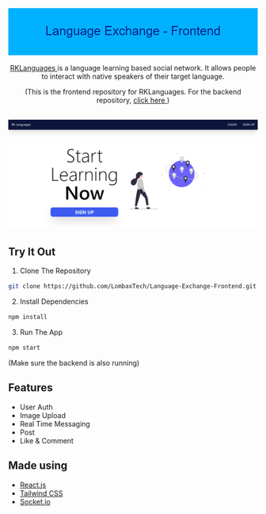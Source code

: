 <!-- Banner -->

<div align="middle">

<!-- Image -->
<img src="images/banner.png">

<br>
<!-- Short intro -->
<p> <a href="https://rk-languages.netlify.app/"> RKLanguages </a> is a language learning based social network. It allows people to interact with native speakers of their target language.</p>

<p>(This is the frontend repository for RKLanguages. For the backend repository, <a href="https://github.com/LombaxTech/Language-Exchange-Backend"> click here </a>)</p>
</div>

<br>

<!-- Screenshot Homepage -->
<img src="images/homepage.PNG">

<!-- Try It Out (Installation) -->

## Try It Out

1. Clone The Repository

```sh
git clone https://github.com/LombaxTech/Language-Exchange-Frontend.git
```

2. Install Dependencies

```sh
npm install
```

3. Run The App

```sh
npm start
```

(Make sure the backend is also running)

<!-- Feature List -->

## Features

-   User Auth
-   Image Upload
-   Real Time Messaging
-   Post
-   Like & Comment

<!-- Made Using -->

## Made using

-   [React.js](https://reactjs.org/)
-   [Tailwind CSS](https://tailwindcss.com/)
-   [Socket.io](https://socket.io/)

